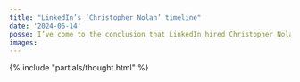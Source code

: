 ```yaml
---
title: "LinkedIn’s ‘Christopher Nolan’ timeline"
date: '2024-06-14'
posse: I’ve come to the conclusion that LinkedIn hired Christopher Nolan to design their timeline feed because it makes absolutely no sense whatsoever.
images:
---
```


{% include "partials/thought.html" %}
